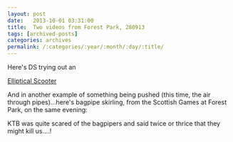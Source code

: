 ```yaml
---
layout: post
date:	2013-10-01 03:31:00
title:  Two videos from Forest Park, 280913
tags: [archived-posts]
categories: archives
permalink: /:categories/:year/:month/:day/:title/
---
```

Here's DS trying out an 

<a href="http://familyfitness.about.com/gi/o.htm?zi=1/XJ&amp;zTi=1&amp;sdn=familyfitness&amp;cdn=parenting&amp;tm=26&amp;f=10&amp;tt=4&amp;bt=6&amp;bts=6&amp;zu=http%3A//www.mywingflyer.com/"> Elliptical Scooter </a>




<lj-embed id="1044"/>


And in another example of something being pushed (this time, the air through pipes)...here's bagpipe skirling, from the Scottish Games at Forest Park, on the same evening:


<lj-embed id="1045"/>

KTB was quite scared of the  bagpipers and said twice or thrice that they might kill us....!
